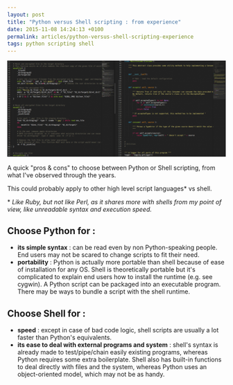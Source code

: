 ```yaml
---
layout: post
title: "Python versus Shell scripting : from experience"
date: 2015-11-08 14:24:13 +0100
permalink: articles/python-versus-shell-scripting-experience
tags: python scripting shell
---
```

![Python vs Shell](/assets/blog/Selection_008.png)

A quick "pros & cons" to choose between Python or Shell scripting, from what I've observed through the years.

This could probably apply to other high level script languages* vs shell.

\* *Like Ruby, but not like Perl, as it shares more with shells from my point of view, like unreadable syntax and execution speed.*

## Choose Python for :

- **its simple syntax** : can be read even by non Python-speaking people. End users may not be scared to change scripts to fit their need.
- **portability** : Python is actually more portable than shell because of ease of installation for any OS. Shell is theoretically portable but it's complicated to explain end users how to install the runtime (e.g. see cygwin). A Python script can be packaged into an executable program. There may be ways to bundle a script with the shell runtime.

## Choose Shell for :

- **speed** : except in case of bad code logic, shell scripts are usually a lot faster than Python's equivalents.
- **its ease to deal with external programs and system** : shell's syntax is already made to test/pipe/chain easily existing programs, whereas Python requires some extra boilerplate. Shell also has built-in functions to deal directly with files and the system, whereas Python uses an object-oriented model, which may not be as handy.
